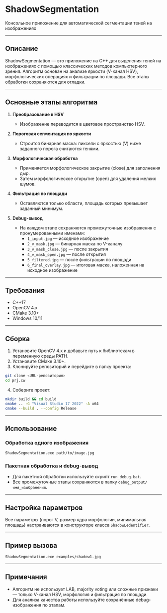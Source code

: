 # ShadowSegmentation

Консольное приложение для автоматической сегментации теней на изображениях

---

## Описание

ShadowSegmentation — это приложение на C++ для выделения теней на изображениях с помощью классических методов компьютерного зрения. Алгоритм основан на анализе яркости (V-канал HSV), морфологических операциях и фильтрации по площади. Все этапы обработки сохраняются для отладки.

---

## Основные этапы алгоритма

1. **Преобразование в HSV**
   - Изображение переводится в цветовое пространство HSV.

2. **Пороговая сегментация по яркости**
   - Строится бинарная маска: пиксели с яркостью (V) ниже заданного порога считаются тенями.

3. **Морфологическая обработка**
   - Применяется морфологическое закрытие (close) для заполнения дыр.
   - Затем морфологическое открытие (open) для удаления мелких шумов.

4. **Фильтрация по площади**
   - Оставляются только области, площадь которых превышает заданный минимум.

5. **Debug-вывод**
   - На каждом этапе сохраняются промежуточные изображения с пронумерованными именами:
     - `1_input.jpg` — исходное изображение
     - `2_v_mask.jpg` — бинарная маска по V-каналу
     - `3_v_mask_close.jpg` — после закрытия
     - `4_v_mask_open.jpg` — после открытия
     - `5_filtered.jpg` — после фильтрации по площади
     - `6_final_overlay.jpg` — итоговая маска, наложенная на исходное изображение

---

## Требования

- C++17
- OpenCV 4.x
- CMake 3.10+
- Windows 10/11

---

## Сборка

1. Установите OpenCV 4.x и добавьте путь к библиотекам в переменную среды PATH.
2. Установите CMake 3.10+.
3. Клонируйте репозиторий и перейдите в папку проекта:

```sh
git clone <URL-репозитория>
cd prj.cw
```

4. Соберите проект:

```sh
mkdir build && cd build
cmake .. -G "Visual Studio 17 2022" -A x64
cmake --build . --config Release
```

---

## Использование

### Обработка одного изображения

```sh
ShadowSegmentation.exe path/to/image.jpg
```

### Пакетная обработка и debug-вывод

- Для пакетной обработки используйте скрипт `run_debug.bat`.
- Все промежуточные этапы сохраняются в папку `debug_output/имя_изображения`.

---

## Настройка параметров

Все параметры (порог V, размер ядра морфологии, минимальная площадь) настраиваются в конструкторе класса `ShadowLedentifier`.

---

## Пример вызова

```sh
ShadowSegmentation.exe examples/shadow1.jpg
```

---

## Примечания

- Алгоритм не использует LAB, majority voting или сложные признаки — только V-канал HSV, морфология и фильтрация по площади.
- Для анализа качества работы используйте сохранённые debug-изображения по этапам.
